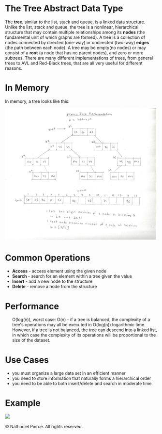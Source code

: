 
<h1>The Tree Abstract Data Type</h1>

<p>The <strong>tree</strong>, similar to the list, stack and queue, is a linked data structure. Unlike the list, stack and queue, the tree is a nonlinear, hierarchical structure that may contain multiple relationships among its <strong>nodes</strong> (the fundamental unit of which graphs are formed). A tree is a collection of nodes connected by directed (one-way) or undirected (two-way) <strong>edges</strong> (the path between each node). A tree may be empty(no nodes) or may consist of a <strong>root</strong> (a node that has no parent nodes), and zero or more subtrees. There are many different implementations of trees, from general trees to AVL and Red-Black trees, that are all very useful for different reasons.</p>

<h1>In Memory</h1>

<p>In memory, a tree looks like this:</p>
<img src="img/tree.png" width="500">

<h1>Common Operations</h1>

<ul>
  <li><strong>Access</strong> - access element using the given node
  <li><strong>Search</strong> - search for an element within a tree given the value
  <li><strong>Insert</strong> - add a new node to the structure
  <li><strong>Delete</strong> - remove a node from the structure
</ul>

<h1>Performance</h1>

<ul>
  <p>O(log(n)), worst case: O(n) - if a tree is balanced, the complexity of a tree's operations may all be executed in O(log(n)) logarithmic time. However, if a tree is not balanced, the tree can descend into a linked list, in which case the complexity of its operations will be proportional to the size of the dataset.
</ul>

<h1>Use Cases</h1>

<ul>
  <li>you must organize a large data set in an efficient manner
  <li>you need to store information that naturally forms a hierarchical order
  <li>you need to be able to both insert/delete and search in moderate time
</ul>

<h1>Example</h1>

![](gif/x.gif)

<p>&copy; Nathaniel Pierce. All rights reserved.</p>

